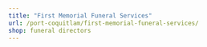 ```yaml
---
title: "First Memorial Funeral Services"
url: /port-coquitlam/first-memorial-funeral-services/
shop: funeral directors
---
```

